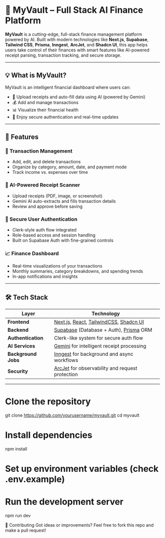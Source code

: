 # 🔐 MyVault – Full Stack AI Finance Platform

**MyVault** is a cutting-edge, full-stack finance management platform powered by AI. Built with modern technologies like **Next.js**, **Supabase**, **Tailwind CSS**, **Prisma**, **Inngest**, **ArcJet**, and **Shadcn UI**, this app helps users take control of their finances with smart features like AI-powered receipt parsing, transaction tracking, and secure storage.

---

## 💡 What is MyVault?

MyVault is an intelligent financial dashboard where users can:

- 🧾 Upload receipts and auto-fill data using AI (powered by Gemini)
- 💰 Add and manage transactions
- 📊 Visualize their financial health
- 🔐 Enjoy secure authentication and real-time updates

---

## 🚀 Features

### 📂 Transaction Management

- Add, edit, and delete transactions
- Organize by category, amount, date, and payment mode
- Track income vs. expenses over time

### 🤖 AI-Powered Receipt Scanner

- Upload receipts (PDF, image, or screenshot)
- Gemini AI auto-extracts and fills transaction details
- Review and approve before saving

### 🔐 Secure User Authentication

- Clerk-style auth flow integrated
- Role-based access and session handling
- Built on Supabase Auth with fine-grained controls

### 📈 Finance Dashboard

- Real-time visualizations of your transactions
- Monthly summaries, category breakdowns, and spending trends
- In-app notifications and insights

---

## 🛠 Tech Stack

| Layer            | Technology                                              |
|------------------|----------------------------------------------------------|
| **Frontend**      | [Next.js](https://nextjs.org), [React](https://reactjs.org), [TailwindCSS](https://tailwindcss.com), [Shadcn UI](https://ui.shadcn.com) |
| **Backend**       | [Supabase](https://supabase.io) (Database + Auth), [Prisma](https://www.prisma.io) ORM |
| **Authentication**| Clerk-like system for secure auth flow |
| **AI Services**   | [Gemini](https://deepmind.google/technologies/gemini/) for intelligent receipt processing |
| **Background Jobs** | [Inngest](https://www.inngest.com) for background and async workflows |
| **Security**      | [ArcJet](https://arcjet.com) for observability and request protection |

---

# Clone the repository
git clone https://github.com/yourusername/myvault.git
cd myvault

# Install dependencies
npm install

# Set up environment variables (check .env.example)

# Run the development server
npm run dev

🤝 Contributing
Got ideas or improvements? Feel free to fork this repo and make a pull request!



